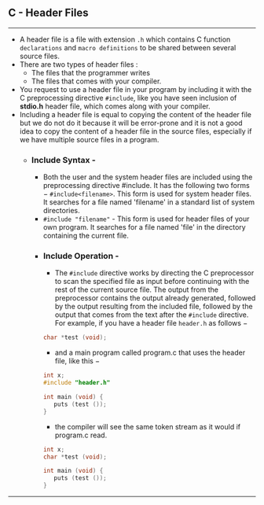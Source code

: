 
## C - Header Files
***

* A header file is a file with extension `.h` which contains C function `declarations` and `macro definitions` to be shared between several source files.
* There are two types of header files :
    * The files that the programmer writes
    * The files that comes with your compiler.
* You request to use a header file in your program by including it with the C preprocessing directive `#include`, like you have seen inclusion of **stdio.h** header file, which comes along with your compiler.
* Including a header file is equal to copying the content of the header file but we do not do it because it will be error-prone and it is not a good idea to copy the content of a header file in the source files, especially if we have multiple source files in a program.
    * ### Include Syntax -
        * Both the user and the system header files are included using the preprocessing directive #include. It has the following two forms − `#include<filename>`. This form is used for system header files. It searches for a file named 'filename' in a standard list of system directories.
        * `#include "filename"` - This form is used for header files of your own program. It searches for a file named 'file' in the directory containing the current file.
        * ### Include Operation -
            * The `#include` directive works by directing the C preprocessor to scan the specified file as input before continuing with the rest of the current source file. The output from the preprocessor contains the output already generated, followed by the output resulting from the included file, followed by the output that comes from the text after the `#include` directive. For example, if you have a header file `header.h` as follows −
            ```c
            char *test (void);
            ```
            * and a main program called program.c that uses the header file, like this −
            ```c
            int x;
            #include "header.h"
            
            int main (void) {
               puts (test ());
            }
            ```
            * the compiler will see the same token stream as it would if program.c read.
            ```c
            int x;
            char *test (void);
            
            int main (void) {
               puts (test ());
            }
            ```
***
